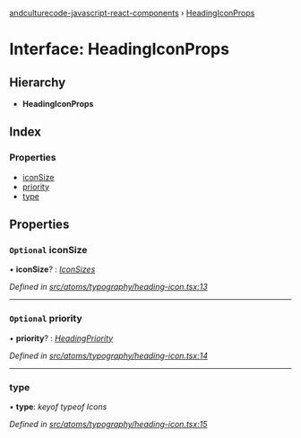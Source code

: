 [andculturecode-javascript-react-components](../README.md) › [HeadingIconProps](headingiconprops.md)

# Interface: HeadingIconProps

## Hierarchy

* **HeadingIconProps**

## Index

### Properties

* [iconSize](headingiconprops.md#optional-iconsize)
* [priority](headingiconprops.md#optional-priority)
* [type](headingiconprops.md#type)

## Properties

### `Optional` iconSize

• **iconSize**? : *[IconSizes](../enums/iconsizes.md)*

*Defined in [src/atoms/typography/heading-icon.tsx:13](https://github.com/AndcultureCode/AndcultureCode.JavaScript.React.Components/blob/70e5ccf/src/atoms/typography/heading-icon.tsx#L13)*

___

### `Optional` priority

• **priority**? : *[HeadingPriority](../enums/headingpriority.md)*

*Defined in [src/atoms/typography/heading-icon.tsx:14](https://github.com/AndcultureCode/AndcultureCode.JavaScript.React.Components/blob/70e5ccf/src/atoms/typography/heading-icon.tsx#L14)*

___

###  type

• **type**: *keyof typeof Icons*

*Defined in [src/atoms/typography/heading-icon.tsx:15](https://github.com/AndcultureCode/AndcultureCode.JavaScript.React.Components/blob/70e5ccf/src/atoms/typography/heading-icon.tsx#L15)*
